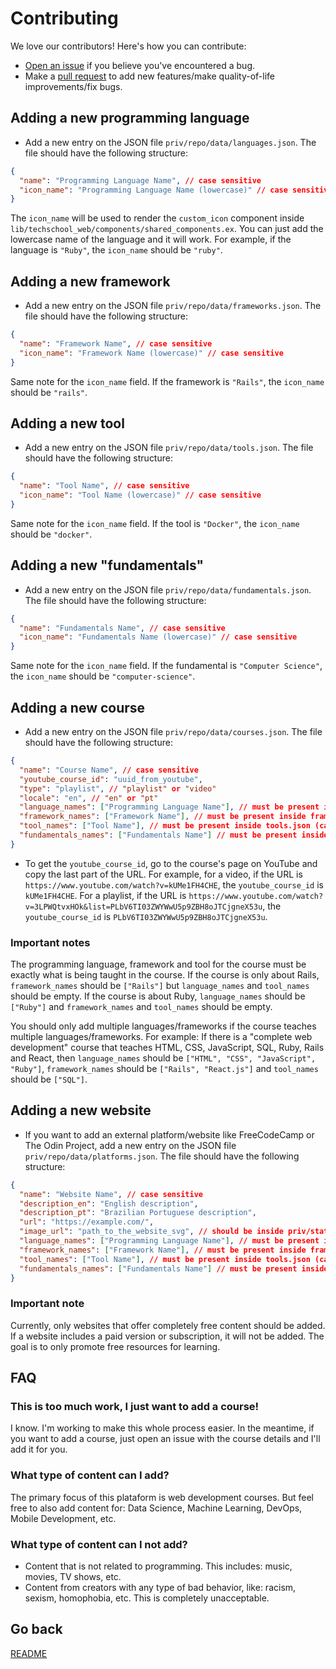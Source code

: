 # Contributing

We love our contributors! Here's how you can contribute:

- [Open an issue](https://github.com/danielbergholz/techschool.dev/issues) if you believe you've encountered a bug.
- Make a [pull request](https://github.com/danielbergholz/techschool.dev/pull) to add new features/make quality-of-life improvements/fix bugs.

## Adding a new programming language

- Add a new entry on the JSON file `priv/repo/data/languages.json`. The file should have the following structure:

```json
{
  "name": "Programming Language Name", // case sensitive
  "icon_name": "Programming Language Name (lowercase)" // case sensitive
}
```

The `icon_name` will be used to render the `custom_icon` component inside `lib/techschool_web/components/shared_components.ex`. You can just add the lowercase name of the language and it will work. For example, if the language is `"Ruby"`, the `icon_name` should be `"ruby"`.

## Adding a new framework

- Add a new entry on the JSON file `priv/repo/data/frameworks.json`. The file should have the following structure:

```json
{
  "name": "Framework Name", // case sensitive
  "icon_name": "Framework Name (lowercase)" // case sensitive
}
```

Same note for the `icon_name` field. If the framework is `"Rails"`, the `icon_name` should be `"rails"`.

## Adding a new tool

- Add a new entry on the JSON file `priv/repo/data/tools.json`. The file should have the following structure:

```json
{
  "name": "Tool Name", // case sensitive
  "icon_name": "Tool Name (lowercase)" // case sensitive
}
```

Same note for the `icon_name` field. If the tool is `"Docker"`, the `icon_name` should be `"docker"`.

## Adding a new "fundamentals"

- Add a new entry on the JSON file `priv/repo/data/fundamentals.json`. The file should have the following structure:

```json
{
  "name": "Fundamentals Name", // case sensitive
  "icon_name": "Fundamentals Name (lowercase)" // case sensitive
}
```

Same note for the `icon_name` field. If the fundamental is `"Computer Science"`, the `icon_name` should be `"computer-science"`.

## Adding a new course

- Add a new entry on the JSON file `priv/repo/data/courses.json`. The file should have the following structure:

```json
{
  "name": "Course Name", // case sensitive
  "youtube_course_id": "uuid_from_youtube",
  "type": "playlist", // "playlist" or "video"
  "locale": "en", // "en" or "pt"
  "language_names": ["Programming Language Name"], // must be present inside languages.json (case sensitive)
  "framework_names": ["Framework Name"], // must be present inside frameworks.json (case sensitive)
  "tool_names": ["Tool Name"], // must be present inside tools.json (case sensitive)
  "fundamentals_names": ["Fundamentals Name"] // must be present inside fundamentals.json (case sensitive)
}
```

- To get the `youtube_course_id`, go to the course's page on YouTube and copy the last part of the URL. For example, for a video, if the URL is `https://www.youtube.com/watch?v=kUMe1FH4CHE`, the `youtube_course_id` is `kUMe1FH4CHE`. For a playlist, if the URL is `https://www.youtube.com/watch?v=3LPWQtvxHOk&list=PLbV6TI03ZWYWwU5p9ZBH8oJTCjgneX53u`, the `youtube_course_id` is `PLbV6TI03ZWYWwU5p9ZBH8oJTCjgneX53u`.

### Important notes

The programming language, framework and tool for the course must be exactly what is being taught in the course. If the course is only about Rails, `framework_names` should be `["Rails"]` but `language_names` and `tool_names` should be empty. If the course is about Ruby, `language_names` should be `["Ruby"]` and `framework_names` and `tool_names` should be empty.

You should only add multiple languages/frameworks if the course teaches multiple languages/frameworks. For example: If there is a "complete web development" course that teaches HTML, CSS, JavaScript, SQL, Ruby, Rails and React, then `language_names` should be `["HTML", "CSS", "JavaScript", "Ruby"]`, `framework_names` should be `["Rails", "React.js"]` and `tool_names` should be `["SQL"]`.

## Adding a new website

- If you want to add an external platform/website like FreeCodeCamp or The Odin Project, add a new entry on the JSON file `priv/repo/data/platforms.json`. The file should have the following structure:

```json
{
  "name": "Website Name", // case sensitive
  "description_en": "English description",
  "description_pt": "Brazilian Portuguese description",
  "url": "https://example.com/",
  "image_url": "path_to_the_website_svg", // should be inside priv/static/images/platforms
  "language_names": ["Programming Language Name"], // must be present inside languages.json (case sensitive)
  "framework_names": ["Framework Name"], // must be present inside frameworks.json (case sensitive)
  "tool_names": ["Tool Name"], // must be present inside tools.json (case sensitive)
  "fundamentals_names": ["Fundamentals Name"] // must be present inside fundamentals.json (case sensitive)
}
```

### Important note

Currently, only websites that offer completely free content should be added. If a website includes a paid version or subscription, it will not be added. The goal is to only promote free resources for learning.

## FAQ

### This is too much work, I just want to add a course!

I know. I'm working to make this whole process easier. In the meantime, if you want to add a course, just open an issue with the course details and I'll add it for you.

### What type of content can I add?

The primary focus of this plataform is web development courses. But feel free to also add content for: Data Science, Machine Learning, DevOps, Mobile Development, etc.

### What type of content can I not add?

- Content that is not related to programming. This includes: music, movies, TV shows, etc.
- Content from creators with any type of bad behavior, like: racism, sexism, homophobia, etc. This is completely unacceptable.

## Go back

[README](../README.md)
